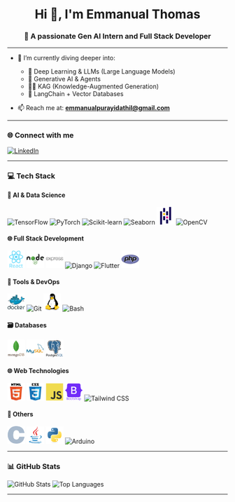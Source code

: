 <h1 align="center">Hi 👋, I'm Emmanual Thomas</h1>
<h3 align="center">🚀 A passionate Gen AI Intern and Full Stack Developer</h3>

---

- 🌱 I’m currently diving deeper into:
  - 🤖 Deep Learning & LLMs (Large Language Models)
  - 🧠 Generative AI & Agents
  - 🧠🧾 KAG (Knowledge-Augmented Generation)
  - 🦜 LangChain + Vector Databases

- 📫 Reach me at: **emmanualpurayidathil@gmail.com**

---

### 🌐 Connect with me

<p align="left">
  <a href="https://www.linkedin.com/in/emmanual-thomas-43750024a/" target="_blank">
    <img src="https://raw.githubusercontent.com/rahuldkjain/github-profile-readme-generator/master/src/images/icons/Social/linked-in-alt.svg" alt="LinkedIn" width="40" height="40"/>
  </a>
</p>

---

### 💻 Tech Stack

#### 🧠 AI & Data Science
<p>
  <img src="https://www.vectorlogo.zone/logos/tensorflow/tensorflow-icon.svg" alt="TensorFlow" width="40" />
  <img src="https://www.vectorlogo.zone/logos/pytorch/pytorch-icon.svg" alt="PyTorch" width="40" />
  <img src="https://upload.wikimedia.org/wikipedia/commons/0/05/Scikit_learn_logo_small.svg" alt="Scikit-learn" width="40"/>
  <img src="https://seaborn.pydata.org/_images/logo-mark-lightbg.svg" alt="Seaborn" width="40"/>
  <img src="https://raw.githubusercontent.com/devicons/devicon/master/icons/pandas/pandas-original.svg" alt="Pandas" width="40"/>
  <img src="https://www.vectorlogo.zone/logos/opencv/opencv-icon.svg" alt="OpenCV" width="40"/>
</p>

#### 🌐 Full Stack Development
<p>
  <img src="https://raw.githubusercontent.com/devicons/devicon/master/icons/react/react-original-wordmark.svg" alt="React" width="40"/>
  <img src="https://raw.githubusercontent.com/devicons/devicon/master/icons/nodejs/nodejs-original-wordmark.svg" alt="Node.js" width="40"/>
  <img src="https://raw.githubusercontent.com/devicons/devicon/master/icons/express/express-original-wordmark.svg" alt="Express" width="40"/>
  <img src="https://cdn.worldvectorlogo.com/logos/django.svg" alt="Django" width="40"/>
  <img src="https://www.vectorlogo.zone/logos/flutterio/flutterio-icon.svg" alt="Flutter" width="40"/>
  <img src="https://raw.githubusercontent.com/devicons/devicon/master/icons/php/php-original.svg" alt="PHP" width="40"/>
</p>

#### 🧰 Tools & DevOps
<p>
  <img src="https://raw.githubusercontent.com/devicons/devicon/master/icons/docker/docker-original-wordmark.svg" alt="Docker" width="40"/>
  <img src="https://www.vectorlogo.zone/logos/git-scm/git-scm-icon.svg" alt="Git" width="40"/>
  <img src="https://raw.githubusercontent.com/devicons/devicon/master/icons/linux/linux-original.svg" alt="Linux" width="40"/>
  <img src="https://www.vectorlogo.zone/logos/gnu_bash/gnu_bash-icon.svg" alt="Bash" width="40"/>
</p>

#### 🗃️ Databases
<p>
  <img src="https://raw.githubusercontent.com/devicons/devicon/master/icons/mongodb/mongodb-original-wordmark.svg" alt="MongoDB" width="40"/>
  <img src="https://raw.githubusercontent.com/devicons/devicon/master/icons/mysql/mysql-original-wordmark.svg" alt="MySQL" width="40"/>
  <img src="https://raw.githubusercontent.com/devicons/devicon/master/icons/postgresql/postgresql-original-wordmark.svg" alt="PostgreSQL" width="40"/>
</p>

#### 🌐 Web Technologies
<p>
  <img src="https://raw.githubusercontent.com/devicons/devicon/master/icons/html5/html5-original-wordmark.svg" alt="HTML5" width="40"/>
  <img src="https://raw.githubusercontent.com/devicons/devicon/master/icons/css3/css3-original-wordmark.svg" alt="CSS3" width="40"/>
  <img src="https://raw.githubusercontent.com/devicons/devicon/master/icons/javascript/javascript-original.svg" alt="JavaScript" width="40"/>
  <img src="https://raw.githubusercontent.com/devicons/devicon/master/icons/bootstrap/bootstrap-plain-wordmark.svg" alt="Bootstrap" width="40"/>
  <img src="https://www.vectorlogo.zone/logos/tailwindcss/tailwindcss-icon.svg" alt="Tailwind CSS" width="40"/>
</p>

#### 🧪 Others
<p>
  <img src="https://raw.githubusercontent.com/devicons/devicon/master/icons/c/c-original.svg" alt="C" width="40"/>
  <img src="https://raw.githubusercontent.com/devicons/devicon/master/icons/java/java-original.svg" alt="Java" width="40"/>
  <img src="https://raw.githubusercontent.com/devicons/devicon/master/icons/python/python-original.svg" alt="Python" width="40"/>
  <img src="https://cdn.worldvectorlogo.com/logos/arduino-1.svg" alt="Arduino" width="40"/>
</p>

---

### 📊 GitHub Stats

<p>
  <img src="https://github-readme-stats.vercel.app/api?username=emmanual-thomas&show_icons=true&theme=radical" alt="GitHub Stats" height="150"/>
  <img src="https://github-readme-stats.vercel.app/api/top-langs/?username=emmanual-thomas&layout=compact&theme=radical" alt="Top Languages" height="150"/>
</p>

---

